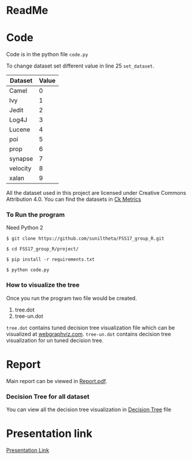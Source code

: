 # ReadMe

# Code 
Code is in the python file `code.py`

To change dataset set different value in line 25 `set_dataset`.


| Dataset | Value |
--- | --- |
| Camel | 0 |
| Ivy | 1|
| Jedit | 2|
| Log4J | 3|
| Lucene | 4|
| poi | 5|
| prop | 6|
| synapse | 7|
| velocity | 8|
| xalan | 9|


All the dataset used in this project are licensed under Creative Commons Attribution 4.0. You can find the datasets in [Ck Metrics](http://openscience.us/repo/defect/ck/)

### To Run the program
Need Python 2

`$ git clone https://github.com/suniltheta/FSS17_group_R.git`

`$ cd FSS17_group_R/project/`

`$ pip install -r requirements.txt`

`$ python code.py`

### How to visualize the tree
Once you run the program two file would be created. 

1. tree.dot
2. tree-un.dot

`tree.dot` contains tuned decision tree visualization file which can be visualized at [webgraphviz.com](http://webgraphviz.com). `tree-un.dot` contains decision tree visualization for un tuned decision tree.

# Report

Main report can be viewed in [Report.pdf](https://github.com/suniltheta/FSS17_group_R/blob/master/project/Report.pdf).

### Decision Tree for all dataset

You can view all the decision tree visualization in [Decision Tree](https://github.com/suniltheta/FSS17_group_R/blob/master/project/Decision%20Tree.pdf) file

# Presentation link
[Presentation Link](http://tiny.cc/fss_proj_r)
